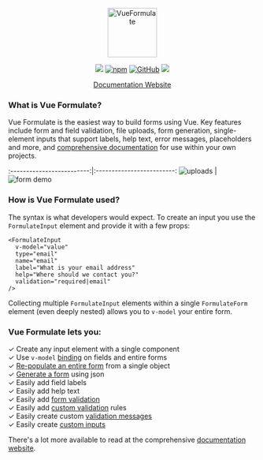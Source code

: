 <p align="center"><a href="https://vueformulate.com" target="_blank" rel="noopener noreferrer"><img width="100" src="https://assets.wearebraid.com/vue-formulate/logo.png" alt="VueFormulate"></a></p>

<p align="center">
  <a href="https://travis-ci.org/wearebraid/vue-formulate"><img src="https://travis-ci.org/wearebraid/vue-formulate.svg?branch=master"></a>
  <a href="https://www.npmjs.com/package/@braid/vue-formulate"><img alt="npm" src="https://img.shields.io/npm/v/@braid/vue-formulate"></a>
  <a href="https://github.com/wearebraid/vue-formulate"><img alt="GitHub" src="https://img.shields.io/github/license/wearebraid/vue-formulate"></a>
  <a href=""><img src="https://img.badgesize.io/wearebraid/vue-formulate/master/dist/formulate.esm.js.svg?compression=gzip&label=gzip"></a>
</p>

<p align="center">
  <a href="https://vueformulate.com">Documentation Website</a>
</p>

### What is Vue Formulate?

Vue Formulate is the easiest way to build forms using Vue. Key features include
form and field validation, file uploads, form generation, single-element inputs that support labels, help text, error messages, placeholders and more, and [comprehensive documentation](https://vueformulate.com) for use within your own projects.


:-------------------------:|:-------------------------:
![uploads](https://assets.wearebraid.com/vue-formulate/formulate-uploads.gif)  |  ![form demo](https://assets.wearebraid.com/vue-formulate/formulate-form.gif)


### How is Vue Formulate used?

The syntax is what developers would expect. To create an input you use the `FormulateInput` element and provide it with a few props:

```vue
<FormulateInput
  v-model="value"
  type="email"
  name="email"
  label="What is your email address"
  help="Where should we contact you?"
  validation="required|email"
/>
```

Collecting multiple `FormulateInput` elements within a single `FormulateForm` element (even deeply nested) allows you to `v-model` your entire form.

### Vue Formulate lets you:
✓ Create any input element with a single component<br>
✓ Use `v-model` [binding](https://vueformulate.com/guide/#model-binding) on fields and entire forms<br>
✓ [Re-populate an entire form](https://vueformulate.com//guide/forms/#setting-initial-values) from a single object<br>
✓ [Generate a form](https://vueformulate.com//guide/forms/#generating-forms) using json<br>
✓ Easily add field labels<br>
✓ Easily add help text<br>
✓ Easily add [form validation](https://vueformulate.com//guide/validation)<br>
✓ Easily add [custom validation](https://vueformulate.com//guide/validation/#custom-validation-rules) rules<br>
✓ Easily create custom [validation messages](https://vueformulate.com//guide/validation/#customize-validation-messages)<br>
✓ Easily create [custom inputs](https://vueformulate.com//guide/custom-inputs)

There's a lot more available to read at the comprehensive [documentation website](https://vueformulate.com).
